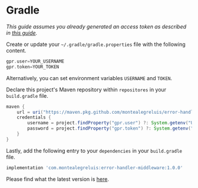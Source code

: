 # Gradle

_This guide assumes you already generated an access token as described in [this guide](https://github.com/MontealegreLuis/error-handler-middleware/blob/main/docs/installation/authentication.md)._

Create or update your `~/.gradle/gradle.properties` file with the following content.

```groovy
gpr.user=YOUR_USERNAME
gpr.token=YOUR_TOKEN
```

Alternatively, you can set environment variables `USERNAME` and `TOKEN`.

Declare this project's Maven repository within `repositores` in your `build.gradle` file.

```groovy
maven {
    url = uri("https://maven.pkg.github.com/montealegreluis/error-handler-middleware")
    credentials {
        username = project.findProperty("gpr.user") ?: System.getenv("USERNAME")
        password = project.findProperty("gpr.token") ?: System.getenv("TOKEN")
    }
}
```

Lastly, add the following entry to your `dependencies` in your `build.gradle` file.

```groovy
implementation 'com.montealegreluis:error-handler-middleware:1.0.0'
```

Please find what the latest version is [here](https://github.com/MontealegreLuis/error-handler-middleware/packages/1188930).
